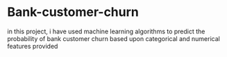 # Bank-customer-churn
in this project, i have used machine learning algorithms to predict the probability of bank customer churn based upon categorical and numerical features provided
